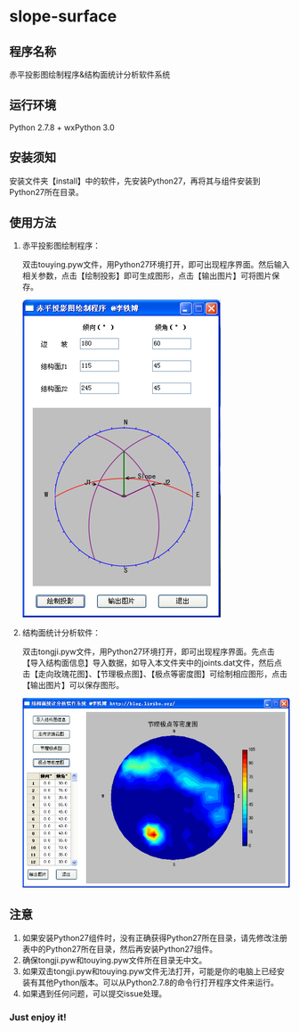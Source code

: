 # slope-surface

## 程序名称

赤平投影图绘制程序&结构面统计分析软件系统

## 运行环境

Python 2.7.8 + wxPython 3.0

## 安装须知

安装文件夹【install】中的软件，先安装Python27，再将其与组件安装到Python27所在目录。

## 使用方法

1. 赤平投影图绘制程序：

	双击touying.pyw文件，用Python27环境打开，即可出现程序界面。然后输入相关参数，点击【绘制投影】即可生成图形，点击【输出图片】可将图片保存。

	![赤平投影图绘制程序](https://raw.githubusercontent.com/Yibo-Li/slope-surface/master/%E8%B5%A4%E5%B9%B3%E6%8A%95%E5%BD%B1%E5%9B%BE%E7%BB%98%E5%88%B6%E8%BD%AF%E4%BB%B6.png)

2. 结构面统计分析软件：

	双击tongji.pyw文件，用Python27环境打开，即可出现程序界面。先点击【导入结构面信息】导入数据，如导入本文件夹中的joints.dat文件，然后点击【走向玫瑰花图】、【节理极点图】、【极点等密度图】可绘制相应图形，点击【输出图片】可以保存图形。

	![结构面统计分析软件](https://raw.githubusercontent.com/Yibo-Li/slope-surface/master/%E7%BB%93%E6%9E%84%E9%9D%A2%E7%BB%9F%E8%AE%A1%E5%88%86%E6%9E%90%E8%BD%AF%E4%BB%B6.png)

## 注意
1. 如果安装Python27组件时，没有正确获得Python27所在目录，请先修改注册表中的Python27所在目录，然后再安装Python27组件。
2. 确保tongji.pyw和touying.pyw文件所在目录无中文。
3. 如果双击tongji.pyw和touying.pyw文件无法打开，可能是你的电脑上已经安装有其他Python版本。可以从Python2.7.8的命令行打开程序文件来运行。
4. 如果遇到任何问题，可以提交issue处理。

### Just enjoy it!
